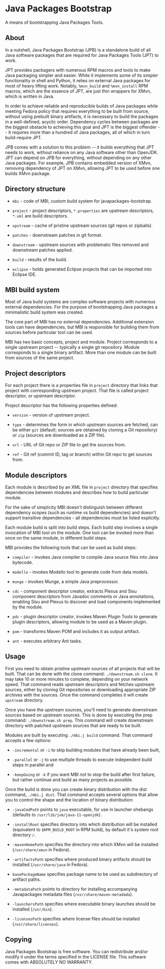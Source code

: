 Java Packages Bootstrap
=======================

A means of bootstrapping Java Packages Tools.


About
-----

In a nutshell, Java Packages Bootstrap (JPB) is a standalone build of
all Java software packages that are required for Java Packages Tools
(JPT) to work.

JPT provides packagers with numerous RPM macros and tools to make Java
packaging simpler and easier.  While it implements some of its simpler
functionality in shell and Python, it relies on external Java packages
for most of heavy lifting work. Notably, `%mvn_build` and `%mvn_install`
RPM macros, which are the essence of JPT, are just thin wrappers for
XMvn, which is written in Java.

In order to achieve reliable and reproducible builds of Java packages
while meeting Fedora policy that requires everything to be built from
source, without using prebuilt binary artifacts, it is necessary to
build the packages in a well-defined, acyclic order. Dependency cycles
between packages are the biggest obstacle to achieving this goal and
JPT is the biggest offender -- it requires more than a hundred of Java
packages, all of which in turn build-require JPT.

JPB comes with a solution to this problem -- it builds everything that
JPT needs to work, without reliance on any Java software other than
OpenJDK.  JPT can depend on JPB for everything, without depending on
any other Java packages.  For example, JPB contains embedded version
of XMvn, removing dependency of JPT on XMvn, allowing JPT to be used
before one builds XMvn package.


Directory structure
-------------------

* `mbi` - code of MBI, custom build system for javapackages-bootstrap.

* `project` - project descriptors, `*.properties` are upstream
  descriptors, `*.xml` are build descriptors.

* `upstream` - cache of pristine upstream sources (git repos or
  zipballs).

* `patches` - downstream patches in git format.

* `downstream` - upstream sources with problematic files removed and
  downstream patches applied.

* `build` - results of the build.

* `eclipse` - holds generated Eclipse projects that can be imported
  into Eclipse IDE.


MBI build system
----------------

Most of Java build systems are complex software projects with numerous
external dependencies.  For the purpose of bootstrapping Java packages
a minimalistic build system was created.

The core part of MBI has no external dependencies.  Additional
extension tools can have dependencies, but MBI is responsible for
building them from sources before particular tool can be used.

MBI has two basic concepts, project and module.  Project corresponds
to a single upstream project -- typically a single git repository.
Module corresponds to a single binary artifact.  More than one module
can be built from sources of the same project.


Project descriptors
-------------------

For each project there is a properties file in `project` directory
that links that project with corresponding upstream project.  That
file is called project descriptor, or upstream descriptor.

Project descriptor has the following properties defined:

* `version` - version of upstream project.

* `type` - determines the form in which upstream sources are fetched,
  can be either `git` (default; sources are obtained by cloning a Git
  repository) or `zip` (sources are downloaded as a ZIP file).

* `url` - URL of Git repo or ZIP file to get the sources from.

* `ref` - Git ref (commit ID, tag or branch) within Git repo to get
  sources from.


Module descriptors
------------------

Each module is described by an XML file in `project` directory that
specifies dependencies between modules and describes how to build
particular module.

For the sake of simplicity MBI doesn't distinguish between different
dependency scopes (such as runtime vs build dependencies) and doesn't
support transitive dependencies - all dependencies must be listed
explicitly.

Each module build is split into build steps.  Each build step involves
a single invocation of MBI tool on the module.  One tool can be
invoked more than once on the same module, in different build steps.

MBI provides the following tools that can be used as build steps:

* `compiler` - invokes Java compiler to compile Java source files into
  Java bytecode.

* `modello` - invokes Modello tool to generate code from data models.

* `munge` - invokes Munge, a simple Java preprocessor.

* `cdc` - component descriptor creator, extracts Plexus and Sisu
  component descriptors from Javadoc comments or Java annotations,
  enabling Sisu and Plexus to discover and load components implemented
  by the module.

* `pdc` - plugin descriptor creator, invokes Maven Plugin Tools to
  generate plugin descriptors, allowing module to be used as a Maven
  plugin.

* `pom` - transforms Maven POM and includes it as output artifact.

* `ant` - executes arbitrary Ant tasks.


Usage
-----

First you need to obtain pristine upstream sources of all projects
that will be built.  That can be done with the clone command:
`./downstream.sh clone`.  It may take 10 or more minutes to complete,
depending on your network speed.  That command reads upstream
descriptors and fetches upstream sources, either by cloning Git
repositories or downloading appropriate ZIP archives with the sources.
Once the command completes it will create `upstream` directory.

Once you have the upstream sources, you'll need to generate downstream
sources based on upstream sources.  This is done by executing the prep
command: `./downstream.sh prep`.  This command will create downstream
directory with patched upstream sources that are ready to be built.

Modules are built by executing `./mbi.j build` command.  That command
accepts a few options:

* `-incremental` or `-i` to skip building modules that have already
  been built,

* `-parallel` or `-j` to use multiple threads to execute independent
  build steps in parallel and

* `-keepGoing` or `-k` if you want MBI not to stop the build after
  first failure, but rather continue and build as many projects as
  possible.

Once the build is done you can create binary distribution with the
dist command, `./mbi.j dist`.  That command accepts several options
that allow you to control the shape and the location of binary
distribution:

* `-javaCmdPath` points to `java` executable, for use in launcher
  shebangs (defaults to `/usr/lib/jvm/java-11-openjdk`).

* `-installRoot` specifies directory into which distribution will be
  installed (equivalent to `$RPM_BUILD_ROOT` in RPM build), by default
  it's system root directory `/`.

* `-mavenHomePath` specifies the directory into which XMvn will be
  installed (`/usr/share/xmvn` in Fedora).

* `-artifactsPath` specifies where produced binary artifacts should be
  installed (`/usr/share/java` in Fedora).

* `basePackageName` specifies package name to be used as subdirectory
  of artifact paths.

* `-metadataPath` points to directory for installing accompanying
  Javapackages metadata files (`/usr/share/maven-metadada`).

* `-launchersPath` specifies where executable binary launches should
  be installed (`/usr/bin`).

* `-licensesPath` specifies where license files should be installed
  (`/usr/share/licenses`).


Copying
-------

Java Packages Bootstrap is free software. You can redistribute and/or
modify it under the terms specified in the LICENSE file.
This software comes with ABSOLUTELY NO WARRANTY.
